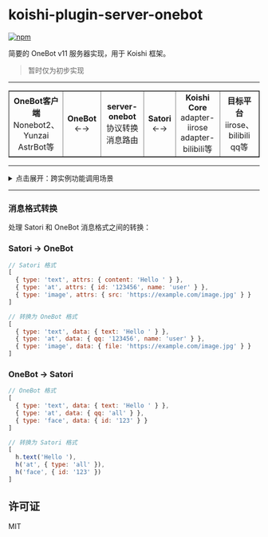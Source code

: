 # koishi-plugin-server-onebot

[![npm](https://img.shields.io/npm/v/koishi-plugin-server-onebot?style=flat-square)](https://www.npmjs.com/package/koishi-plugin-server-onebot)

简要的 OneBot v11 服务器实现，用于 Koishi 框架。

> 暂时仅为初步实现


<hr>

<table border="1" cellpadding="8" cellspacing="0" width="100%">
  <tr>
    <td align="center" width="18%">
      <b>OneBot客户端</b><br>
      Nonebot2、Yunzai<br>
      AstrBot等
    </td>
    <td align="center" width="10%">
      <b>OneBot</b><br>
      ←→
    </td>
    <td align="center" width="18%">
      <b>server-onebot</b><br>
      协议转换<br>
      消息路由
    </td>
    <td align="center" width="10%">
      <b>Satori</b><br>
      ←→
    </td>
    <td align="center" width="18%">
      <b>Koishi Core</b><br>
      adapter-iirose<br>
      adapter-bilibili等
    </td>
    <td align="center" width="16%">
      <b>目标平台</b><br>
      iirose、bilibili<br>
      qq等
    </td>
  </tr>
</table>

<hr>


<details>
<summary>点击展开：跨实例功能调用场景</summary>

> 通过 `adapter-satori` + `server-onebot` + `server-satori` 实现跨实例功能调用

<table border="1" cellpadding="6" cellspacing="0" width="100%">
  <tr>
    <td align="center" width="10%">
      <b>OneBot客户端</b><br>
    </td>
    <td align="center" width="4%">
      →
    </td>
    <td align="center" width="10%">
      <b>server-onebot</b><br>
      Koishi A接入
    </td>
    <td align="center" width="4%">
      →
    </td>
    <td align="center" width="10%">
      <b>Koishi A</b><br>
      adapter-satori
    </td>
    <td align="center" width="4%">
      →
    </td>
    <td align="center" width="10%">
      <b>server-satori</b><br>
      Koishi B开启
    </td>
    <td align="center" width="4%">
      →
    </td>
    <td align="center" width="10%">
      <b>Koishi B</b><br>
      adapter-iirose等
    </td>
    <td align="center" width="4%">
      →
    </td>
    <td align="center" width="30%">
      <b>目标平台</b><br>
      iirose等
    </td>
  </tr>
</table>

- **Koishi A**：开启 `adapter-satori` + `server-onebot`，onebot客户端 接入 A 实例
- **Koishi B**：开启 `server-satori`，A 实例的 `adapter-satori` 连接到 B 实例的 `server-satori`

**实现效果**：在 Koishi B 实例中可以直接调用 onebot客户端 的所有功能，就像 onebot客户端 直接连接到 Koishi B 一样。

</details>

<hr>

### 消息格式转换

处理 Satori 和 OneBot 消息格式之间的转换：

### Satori → OneBot
```javascript
// Satori 格式
[
  { type: 'text', attrs: { content: 'Hello ' } },
  { type: 'at', attrs: { id: '123456', name: 'user' } },
  { type: 'image', attrs: { src: 'https://example.com/image.jpg' } }
]

// 转换为 OneBot 格式
[
  { type: 'text', data: { text: 'Hello ' } },
  { type: 'at', data: { qq: '123456', name: 'user' } },
  { type: 'image', data: { file: 'https://example.com/image.jpg' } }
]
```

### OneBot → Satori
```javascript
// OneBot 格式
[
  { type: 'text', data: { text: 'Hello ' } },
  { type: 'at', data: { qq: 'all' } },
  { type: 'face', data: { id: '123' } }
]

// 转换为 Satori 格式
[
  h.text('Hello '),
  h('at', { type: 'all' }),
  h('face', { id: '123' })
]
```



## 许可证

MIT
